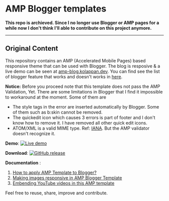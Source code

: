 # AMP Blogger templates

**This repo is archieved. Since I no longer use Blogger or AMP pages for a while now I don't think I'll able to contribute on this project anymore.**

-----

## Original Content

This repository contains an AMP (Accelerated Mobile Pages) based responsive theme that can be used with Blogger. The blog is resposive & a live demo can be seen at [amp-blog.kolappan.dev](https://amp-blog.kolappan.dev). You can find see the list of blogger feature that works and doesn't works in [here](https://amp-blog.kolappan.dev/2020/10/what-works-and-what-does-not.html).

**Notice:** Before you proceed note that this template does not pass the AMP Validation, Yet. There are some limitations in Blogger that I find it impossible to workaround at the moment. Some of them are
 - The style tags in the error are inserted automatically by Blogger. Some of them such as b:skin cannot be removed.
 - The quickedit icon which causes 3 errors is part of footer and I don't know how to remove it. I have removed all other quick edit icons.
 - ATOM/XML is a valid MIME type. Ref: [IANA](https://www.iana.org/assignments/media-types/application/atom+xml). But the AMP validator doesn't recognize it.

**Demo**: [![Live demo](https://img.shields.io/badge/View-Live%20demo-blue.svg?logo=microsoft%20edge&style=flat-square)](https://amp-blog.kolappan.dev)

**Download**: [![GitHub release](https://img.shields.io/github/release/kolappannathan/amp-blogger-templates.svg?logo=github&style=flat-square)](https://github.com/kolappannathan/amp-blogger-templates/releases)
 
**Documentation** :

 1. [How to apply AMP Template to Blogger?](https://amp-blog.kolappan.dev/2018/08/how-to-apply-amp-template-to-blogger.html)
 2. [Making images responsive in AMP Blogger Template](https://amp-blog.kolappan.dev/2018/08/making-images-responsive-in-amp-blogger.html)
 3. [Embending YouTube videos in this AMP template](https://amp-blog.kolappan.dev/2020/04/embending-youtube-videos-in-this-amp.html)

Feel free to reuse, share, improve and contribute.
